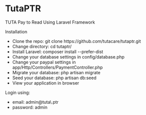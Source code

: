 # TutaPTR
TUTA Pay to Read Using Laravel Framework 

Installation

<ul>
<li>Clone the repo: git clone https://github.com/tutacare/tutaptr.git</li>
<li>Change directory: cd tutaptr/</li>
<li>Install Laravel: composer install --prefer-dist</li>
<li>Change your database settings in config/database.php</li>
<li>Change your paypal settings in app/Http/Controllers/PaymentController.php</li>
<li>Migrate your database: php artisan migrate</li>
<li>Seed your database: php artisan db:seed</li>
<li>View your application in browser</li>
</ul>

Login using:
  <ul>
    <li>email: admin@tuta\.ptr</li>
    <li>password: admin</li>
  </ul>
